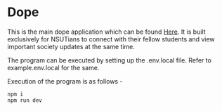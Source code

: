 # Dope

This is the main dope application which can be found [Here](https://www.itsdope.in). It is built exclusively for NSUTians to connect with their fellow students and view important society updates at the same time.

The program can be executed by setting up the .env.local file. Refer to example.env.local for the same.

Execution of the program is as follows -

```
npm i
npm run dev
```

